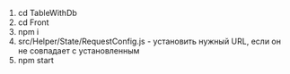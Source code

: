 1) cd TableWithDb
2) cd Front
3) npm i
4) src/Helper/State/RequestConfig.js - установить нужный URL, если он не совпадает с установленным
5) npm start
